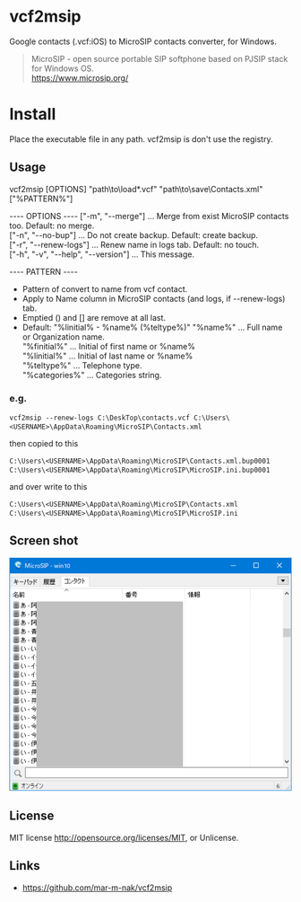 ﻿# vcf2msip

Google contacts (.vcf:iOS) to MicroSIP contacts converter, for Windows.


> MicroSIP - open source portable SIP softphone based on PJSIP stack for Windows OS.  
> https://www.microsip.org/

# Install
Place the executable file in any path.
vcf2msip is don't use the registry.

## Usage
vcf2msip [OPTIONS] "path\to\load\*.vcf" "path\to\save\Contacts.xml" ["%PATTERN%"]

---- OPTIONS ----
["-m", "--merge"]       ... Merge from exist MicroSIP contacts too. Default: no merge.  
["-n", "--no-bup"]      ... Do not create backup. Default: create backup.  
["-r", "--renew-logs"]  ... Renew name in logs tab. Default: no touch.  
["-h", "-v", "--help", "--version"] ... This message.  

---- PATTERN ----
- Pattern of convert to name from vcf contact.
- Apply to Name column in MicroSIP contacts (and logs, if --renew-logs) tab.
- Emptied () and [] are remove at all last.
- Default: "%linitial% - %name% (%teltype%)"
"%name%"        ... Full name or Organization name.  
"%finitial%"    ... Initial of first name or %name%  
"%linitial%"    ... Initial of last name or %name%  
"%teltype%"     ... Telephone type.  
"%categories%"  ... Categories string.  

### e.g.

    vcf2msip --renew-logs C:\DeskTop\contacts.vcf C:\Users\<USERNAME>\AppData\Roaming\MicroSIP\Contacts.xml

then copied to this

    C:\Users\<USERNAME>\AppData\Roaming\MicroSIP\Contacts.xml.bup0001
    C:\Users\<USERNAME>\AppData\Roaming\MicroSIP\MicroSIP.ini.bup0001

and over write to this

    C:\Users\<USERNAME>\AppData\Roaming\MicroSIP\Contacts.xml
    C:\Users\<USERNAME>\AppData\Roaming\MicroSIP\MicroSIP.ini

## Screen shot
![MicroSIP contacts tab](./vcf2msip_microsip-contact-tab.png)

## License
MIT license http://opensource.org/licenses/MIT, or Unlicense.

## Links
- https://github.com/mar-m-nak/vcf2msip
